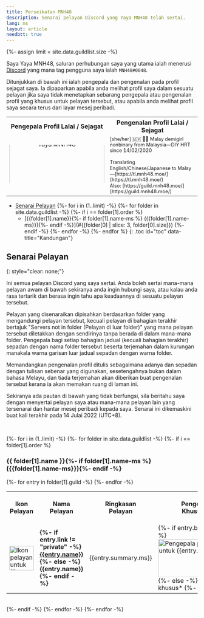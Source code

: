 ```yaml
---
title: Perseikatan MNH48
description: Senarai pelayan Discord yang Yaya MNH48 telah sertai.
lang: ms
layout: article
needbtt: true
---
```



{%- assign limit = site.data.guildlist.size -%}
<style>
.guildtable {
  line-height:1.2em;
}
.guildtable a {
  font-weight: normal;
}
.guildtable td:first-child img {
  height: 64px;
  width: 64px;
}
.guildtable td:nth-child(2) a {
  font-weight: bold;
}
.guildtable td:nth-child(4) img {
  width: 250px;
  height: 100px;
}
.guildtable td:nth-child(5) {
  font-size: 0.8em;
  text-align: left;
}
.defaultimage {
  height: 100px;
  display: inline-block;
  overflow: hidden;
  vertical-align: middle;
  border-bottom-style: none;
  margin-bottom: 6px;
}
.toc ul[data-title]::before {
  content: attr(data-title);
  display: block;
  font-weight: bold;
  padding: 4px;
  font-size: 1.2em;
}

{%- for i in (1..limit) -%}
  {%- for folder in site.data.guildlist -%}
    {%- if i == folder[1].order %}
#{{folder[0] | slice: 3, folder[0].size}}-table {
  border: 2px solid #{{folder[1].color}};
}
    {%- endif -%}
  {%- endfor -%}
{%- endfor %}
</style>


Saya Yaya MNH48, saluran perhubungan saya yang utama ialah menerusi [Discord](https://discord.com/users/341115067934310411) yang mana tag pengguna saya ialah `MNH48#0048`.

Ditunjukkan di bawah ini ialah pengepala dan pengenalan pada profil sejagat saya. Ia dipaparkan apabila anda melihat profil saya dalam sesuatu pelayan jika saya tidak menetapkan sebarang pengepala atau pengenalan profil yang khusus untuk pelayan tersebut, atau apabila anda melihat profil saya secara terus dari layar mesej peribadi.

<table>
  <tr>
    <th style="text-align: center;">Pengepala Profil Lalai / Sejagat</th>
    <th style="text-align: center;">Pengenalan Profil Lalai / Sejagat</th>
  </tr>
  <tr>
    <td style="text-align: center;">
      <div class="defaultimage">
        <img src="https://img.mnh48.moe/discord/server-banner/default.gif" alt="Pengepala profil lalai buat Yaya MNH48" style="width: 250px; height: 168px; position: relative; top: 50%; transform: translateY(-50%);">
      </div>
    </td>
    <td style="text-align: left; line-height: 1.2em; font-size: 0.8em;" markdown="span">
      [she/her] 🇲🇾 🏳️‍⚧️ Malay demigirl nonbinary from Malaysia—DIY HRT since 14/02/2020<br/>
      <br/>
      Translating English/Chinese/Japanese to Malay—[https://tl.mnh48.moe/](https://tl.mnh48.moe/)<br/>Also: [https://guild.mnh48.moe/](https://guild.mnh48.moe/)
    </td>
  </tr>
</table>


- [Senarai Pelayan](#senarai-pelayan)
{%- for i in (1..limit) -%}
  {%- for folder in site.data.guildlist -%}
    {%- if i == folder[1].order %}
  - [{{folder[1].name}}{%- if folder[1].name-ms %} ({{folder[1].name-ms}}){%- endif -%}](#{{folder[0] | slice: 3, folder[0].size}})
    {%- endif -%}
  {%- endfor -%}
{%- endfor %}
{: .toc id="toc" data-title="Kandungan"}


## Senarai Pelayan
{: style="clear: none;"}

Ini semua pelayan Discord yang saya sertai. Anda boleh sertai mana-mana pelayan awam di bawah sekiranya anda ingin hubungi saya, atau kalau anda rasa tertarik dan berasa ingin tahu apa keadaannya di sesuatu pelayan tersebut.

Pelayan yang disenaraikan dipisahkan berdasarkan folder yang mengandungi pelayan tersebut, kecuali pelayan di bahagian terakhir bertajuk "Servers not in folder (Pelayan di luar folder)" yang mana pelayan tersebut diletakkan dengan sendirinya tanpa berada di dalam mana-mana folder. Pengepala bagi setiap bahagian jadual (kecuali bahagian terakhir) sepadan dengan nama folder tersebut beserta terjemahan dalam kurungan manakala warna garisan luar jadual sepadan dengan warna folder.

Memandangkan pengenalan profil ditulis sebagaimana adanya dan sepadan dengan tulisan sebenar yang digunakan, sesetengahnya bukan dalam bahasa Melayu, dan tiada terjemahan akan diberikan buat pengenalan tersebut kerana ia akan memakan ruang di laman ini.

Sekiranya ada pautan di bawah yang tidak berfungsi, sila beritahu saya dengan menyertai pelayan saya atau mana-mana pelayan lain yang tersenarai dan hantar mesej peribadi kepada saya. Senarai ini dikemaskini buat kali terakhir pada 14&nbsp;Julai&nbsp;2022&nbsp;(UTC+8).


&nbsp;


{%- for i in (1..limit) -%}
  {%- for folder in site.data.guildlist -%}
    {%- if i == folder[1].order %}
<h3 id="{{folder[0] | slice: 3, folder[0].size}}">{{ folder[1].name }}{%- if folder[1].name-ms %}<br/>({{folder[1].name-ms}}){%- endif -%}</h3>
<table id="{{folder[0] | slice: 3, folder[0].size}}-table" class="guildtable">
  <tr>
    <th>Ikon<br/>Pelayan</th>
    <th>Nama<br/>Pelayan</th>
    <th>Ringkasan<br/>Pelayan</th>
    <th>Pengepala Profil<br/>Khusus Pelayan</th>
    <th>Pengenalan Profil<br/>Khusus Pelayan</th>
  </tr>
  {%- for entry in folder[1].guild -%}
  <tr>
    <td><img src="https://img.mnh48.moe/discord/server-icon/{{entry.icon}}" loading="lazy" alt="Ikon pelayan untuk {{entry.name}}"></td>
    <td><strong>
    {%- if entry.link != "private" -%}
    <a href="{{entry.link}}">{{entry.name}}</a>
    {%- else -%}
    {{entry.name}}
    {%- endif -%}
    </strong></td>
    <td markdown="span">{{entry.summary.ms}}</td>
    <td markdown="span">
    {%- if entry.banner != "none" -%}
    <img src="https://img.mnh48.moe/discord/server-banner/{{entry.banner}}" loading="lazy" alt="Pengepala profil yang khusus untuk {{entry.name}}">
    {%- else -%}
    *Tiada pengepala khusus*
    {%- endif -%}
    </td>
    <td markdown="span">
    {%- if entry.introduction != "none" -%}
    {{entry.introduction}}
    {%- else -%}
    *Tiada profil khusus*
    {%- endif -%}
    </td>
  </tr>
  {%- endfor -%}
</table>
<br/>
    {%- endif -%}
  {%- endfor -%}
{%- endfor -%}
